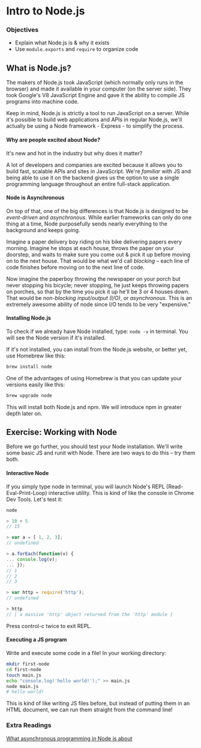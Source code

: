 # Intro to Node.js

### Objectives
- Explain what Node.js is & why it exists
- Use `module.exports` and `require` to organize code

## What is Node.js?

The makers of Node.js took JavaScript (which normally only runs in the browser) and made it available in your computer (on the server side). They took Google's V8 JavaScript Engine and gave it the ability to compile JS programs into machine code.

Keep in mind, Node.js is strictly a tool to run JavaScript on a server. While it's possible to build web applications and APIs in regular Node.js, we'll actually be using a Node framework - Express - to simplify the process. 

#### Why are people excited about Node?

It's new and hot in the industry but why does it matter?

A lot of developers and companies are excited because it allows you to build fast, scalable APIs and sites in JavaScript. We're _familiar_ with JS and being able to use it on the backend gives us the option to use a single programming language throughout an entire full-stack application.

#### Node is Asynchronous

On top of that, one of the big differences is that Node.js is designed to be _event-driven_ and _asynchronous_. While earlier frameworks can only do one thing at a time, Node purposefully sends nearly everything to the background and keeps going.

Imagine a paper delivery boy riding on his bike delivering papers every morning. Imagine he stops at each house, throws the paper on your doorstep, and waits to make sure you come out & pick it up before moving on to the next house. That would be what we'd call _blocking_ – each line of code finishes before moving on to the next line of code.

Now imagine the paperboy throwing the newspaper on your porch but never stopping his bicycle; never stopping, he just keeps throwing papers on porches, so that by the time you pick it up he'll be 3 or 4 houses down. That would be _non-blocking input/output (I/O)_, or _asynchronous_. This is an extremely awesome ability of node since I/O tends to be very "expensive."

#### Installing Node.js

To check if we already have Node installed, type: ``node -v`` in terminal. You will see the Node version if it's installed.

If it's not installed, you can install from the Node.js website, or better yet, use Homebrew like this:

```bash
brew install node
```

One of the advantages of using Homebrew is that you can update your versions easily like this:

```bash
brew upgrade node
```

This will install both Node.js and npm. We will introduce npm in greater depth later on.

## Exercise: Working with Node 

Before we go further, you should test your Node installation. We'll write some basic JS and runit with Node. There are two ways to do this – try them both.

#### Interactive Node

If you simply type node in terminal, you will launch Node's REPL (Read-Eval-Print-Loop) interactive utility. This is kind of like the console in Chrome Dev Tools. Let's test it:

```js
node

> 10 + 5
// 15

> var a = [ 1, 2, 3];
// undefined

> a.forEach(function(v) {
... console.log(v);
... });
// 1
// 2
// 3

> var http = require('http');
// undefined

> http
// [ a massive 'http' object returned from the 'http' module ]
```

Press control-c twice to exit REPL.

#### Executing a JS program

Write and execute some code in a file! In your working directory:

```bash
mkdir first-node
cd first-node
touch main.js
echo "console.log('hello world!');" >> main.js
node main.js
# hello world!
```

This is kind of like writing JS files before, but instead of putting them in an HTML document, we can run them straight from the command line!



### Extra Readings

[What asynchronous programming in Node is about](https://www.youtube.com/watch?v=8aGhZQkoFbQ)